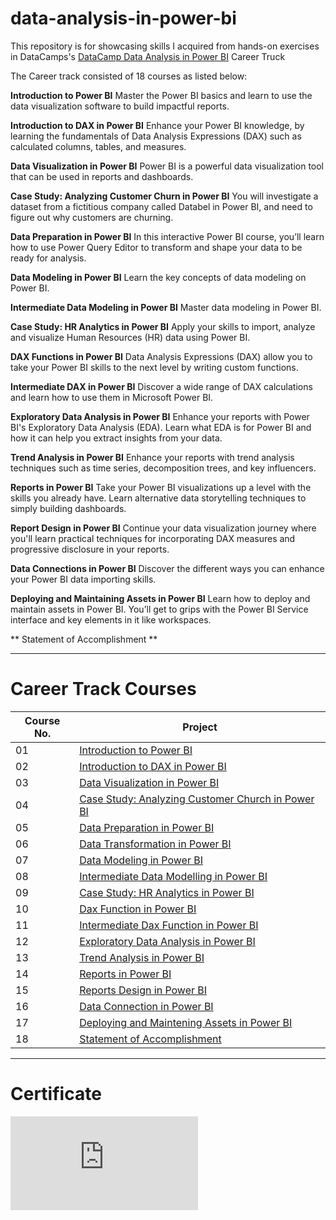 # data-analysis-in-power-bi

This repository is for showcasing skills I acquired from hands-on exercises in DataCamps's [DataCamp Data Analysis in Power BI](https://www.datacamp.com/tracks/data-analyst-in-power-bi) Career Truck

The Career track consisted of 18 courses as listed below:

**Introduction to Power BI**
Master the Power BI basics and learn to use the data visualization software to
build impactful reports.

**Introduction to DAX in Power BI**
Enhance your Power BI knowledge, by learning the fundamentals of Data
Analysis Expressions (DAX) such as calculated columns, tables, and
measures.

**Data Visualization in Power BI**
Power BI is a powerful data visualization tool that can be used in reports and
dashboards.

**Case Study: Analyzing Customer Churn in Power BI**
You will investigate a dataset from a fictitious company called Databel in Power
BI, and need to figure out why customers are churning.

**Data Preparation in Power BI**
In this interactive Power BI course, you’ll learn how to use Power Query Editor
to transform and shape your data to be ready for analysis.

**Data Modeling in Power BI**
Learn the key concepts of data modeling on Power BI.

**Intermediate Data Modeling in Power BI**
Master data modeling in Power BI.

**Case Study: HR Analytics in Power BI**
Apply your skills to import, analyze and visualize Human Resources (HR) data
using Power BI.

**DAX Functions in Power BI**
Data Analysis Expressions (DAX) allow you to take your Power BI skills to the
next level by writing custom functions.

**Intermediate DAX in Power BI**
Discover a wide range of DAX calculations and learn how to use them in
Microsoft Power BI.

**Exploratory Data Analysis in Power BI**
Enhance your reports with Power BI's Exploratory Data Analysis (EDA). Learn
what EDA is for Power BI and how it can help you extract insights from your
data.

**Trend Analysis in Power BI**
Enhance your reports with trend analysis techniques such as time series,
decomposition trees, and key influencers.

**Reports in Power BI**
Take your Power BI visualizations up a level with the skills you already have.
Learn alternative data storytelling techniques to simply building dashboards.

**Report Design in Power BI**
Continue your data visualization journey where you'll learn practical techniques
for incorporating DAX measures and progressive disclosure in your reports.

**Data Connections in Power BI**
Discover the different ways you can enhance your Power BI data importing
skills.

**Deploying and Maintaining Assets in Power BI**
Learn how to deploy and maintain assets in Power BI. You’ll get to grips with
the Power BI Service interface and key elements in it like workspaces.

** Statement of Accomplishment **

___

# Career Track Courses

| Course No.  | Project |
| ---		  | ----    |
| 01		  | [Introduction to Power BI](/01-Introduction-to-Power-BI/) 							|
| 02 		  | [Introduction to DAX in Power BI](02-Introduction-to-DAX-in-Power-BI) 				|
| 03 		  | [Data Visualization in Power BI](/03-Data-Visualization-in-Power-BI/)				|
| 04 		  | [Case Study: Analyzing Customer Church in Power BI](/04-case_study-analyzing-Customer-Church-In-Power-BI/)  |
| 05 		  | [Data Preparation in Power BI](/05-Data-Preparation-in-Power-BI/) 					|
| 06 		  | [Data Transformation in Power BI](/06-Data-Transformation-in-Power-BI/)             |
| 07          | [Data Modeling in Power BI ](07-Data-Modeling-in-Power-BI)                          |
| 08          | [Intermediate Data Modelling in Power BI ](08-Intermediate-Data-Modeling-in-Power-BI)                        |	
| 09          | [Case Study: HR Analytics in Power BI ](09-Case-Study-HR-Analytics-in-Power-BI)     |
| 10          | [Dax Function in Power BI ](10-DAX-Functions-in-Power-BI)                           |
| 11          | [Intermediate Dax Function in Power BI ](11-Intermediate-DAX-Functions-in-Power-BI) |
| 12          | [Exploratory Data Analysis in Power BI ](12-Exploratory-Data-Analysis-in-Power-BI)  |
| 13          | [Trend Analysis in Power BI ](13-Trend-Analysis-in-Power-BI)                        |
| 14          | [Reports in Power BI ](14-Reports-in-Power-BI)                                      |
| 15          | [Reports Design in Power BI ](15-Reports-Design-in-Power-BI)                        |
| 16          | [Data Connection in Power BI ](16-Data-Connection-in-BI)                            |
| 17          | [Deploying and Maintening Assets in Power BI ](17-Deploying-and-Maintaining-Assets-in-Power-BI)              |
| 18          | [Statement of Accomplishment](bpi_data_analyst_certificate.pdf)                       |

___

# Certificate
![Career Track Certificate](https://github.com/eaamankwah/DataCamp-Data-Analysis-In-Power-BI-Skill-Track/blob/master/bpi_data_analyst_certificate.pdf)
